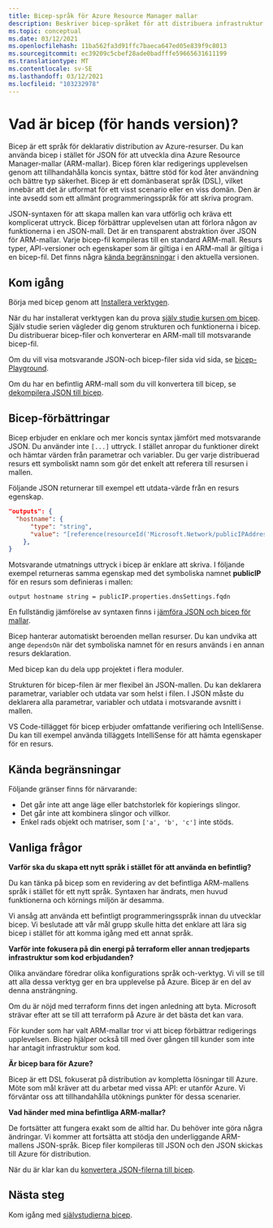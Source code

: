 ```yaml
---
title: Bicep-språk för Azure Resource Manager mallar
description: Beskriver bicep-språket för att distribuera infrastruktur till Azure via Azure Resource Manager mallar.
ms.topic: conceptual
ms.date: 03/12/2021
ms.openlocfilehash: 11ba562fa3d91ffc7baeca647ed05e839f9c8013
ms.sourcegitcommit: ec39209c5cbef28ade0badfffe59665631611199
ms.translationtype: MT
ms.contentlocale: sv-SE
ms.lasthandoff: 03/12/2021
ms.locfileid: "103232978"
---
```

# <a name="what-is-bicep-preview"></a>Vad är bicep (för hands version)?

Bicep är ett språk för deklarativ distribution av Azure-resurser. Du kan använda bicep i stället för JSON för att utveckla dina Azure Resource Manager-mallar (ARM-mallar). Bicep fören klar redigerings upplevelsen genom att tillhandahålla koncis syntax, bättre stöd för kod åter användning och bättre typ säkerhet. Bicep är ett domänbaserat språk (DSL), vilket innebär att det är utformat för ett visst scenario eller en viss domän. Den är inte avsedd som ett allmänt programmeringsspråk för att skriva program.

JSON-syntaxen för att skapa mallen kan vara utförlig och kräva ett komplicerat uttryck. Bicep förbättrar upplevelsen utan att förlora någon av funktionerna i en JSON-mall. Det är en transparent abstraktion över JSON för ARM-mallar. Varje bicep-fil kompileras till en standard ARM-mall. Resurs typer, API-versioner och egenskaper som är giltiga i en ARM-mall är giltiga i en bicep-fil. Det finns några [kända begränsningar](#known-limitations) i den aktuella versionen.

## <a name="get-started"></a>Kom igång

Börja med bicep genom att [Installera verktygen](https://github.com/Azure/bicep/blob/main/docs/installing.md).

När du har installerat verktygen kan du prova [själv studie kursen om bicep](./bicep-tutorial-create-first-bicep.md). Själv studie serien vägleder dig genom strukturen och funktionerna i bicep. Du distribuerar bicep-filer och konverterar en ARM-mall till motsvarande bicep-fil.

Om du vill visa motsvarande JSON-och bicep-filer sida vid sida, se [bicep-Playground](https://aka.ms/bicepdemo).

Om du har en befintlig ARM-mall som du vill konvertera till bicep, se [dekompilera JSON till bicep](compare-template-syntax.md#decompile-json-to-bicep).

## <a name="bicep-improvements"></a>Bicep-förbättringar

Bicep erbjuder en enklare och mer koncis syntax jämfört med motsvarande JSON. Du använder inte `[...]` uttryck. I stället anropar du funktioner direkt och hämtar värden från parametrar och variabler. Du ger varje distribuerad resurs ett symboliskt namn som gör det enkelt att referera till resursen i mallen.

Följande JSON returnerar till exempel ett utdata-värde från en resurs egenskap.

```json
"outputs": {
  "hostname": {
      "type": "string",
      "value": "[reference(resourceId('Microsoft.Network/publicIPAddresses', variables('publicIPAddressName'))).dnsSettings.fqdn]"
    },
}
```

Motsvarande utmatnings uttryck i bicep är enklare att skriva. I följande exempel returneras samma egenskap med det symboliska namnet **publicIP** för en resurs som definieras i mallen:

```bicep
output hostname string = publicIP.properties.dnsSettings.fqdn
```

En fullständig jämförelse av syntaxen finns i [jämföra JSON och bicep för mallar](compare-template-syntax.md).

Bicep hanterar automatiskt beroenden mellan resurser. Du kan undvika att ange `dependsOn` när det symboliska namnet för en resurs används i en annan resurs deklaration.

Med bicep kan du dela upp projektet i flera moduler.

Strukturen för bicep-filen är mer flexibel än JSON-mallen. Du kan deklarera parametrar, variabler och utdata var som helst i filen. I JSON måste du deklarera alla parametrar, variabler och utdata i motsvarande avsnitt i mallen.

VS Code-tillägget för bicep erbjuder omfattande verifiering och IntelliSense. Du kan till exempel använda tilläggets IntelliSense för att hämta egenskaper för en resurs.

## <a name="known-limitations"></a>Kända begränsningar

Följande gränser finns för närvarande:

* Det går inte att ange läge eller batchstorlek för kopierings slingor.
* Det går inte att kombinera slingor och villkor.
* Enkel rads objekt och matriser, som `['a', 'b', 'c']` inte stöds.

## <a name="faq"></a>Vanliga frågor

**Varför ska du skapa ett nytt språk i stället för att använda en befintlig?**

Du kan tänka på bicep som en revidering av det befintliga ARM-mallens språk i stället för ett nytt språk. Syntaxen har ändrats, men huvud funktionerna och körnings miljön är desamma.

Vi ansåg att använda ett befintligt programmeringsspråk innan du utvecklar bicep. Vi beslutade att vår mål grupp skulle hitta det enklare att lära sig bicep i stället för att komma igång med ett annat språk.

**Varför inte fokusera på din energi på terraform eller annan tredjeparts infrastruktur som kod erbjudanden?**

Olika användare föredrar olika konfigurations språk och-verktyg. Vi vill se till att alla dessa verktyg ger en bra upplevelse på Azure. Bicep är en del av denna ansträngning.

Om du är nöjd med terraform finns det ingen anledning att byta. Microsoft strävar efter att se till att terraform på Azure är det bästa det kan vara.

För kunder som har valt ARM-mallar tror vi att bicep förbättrar redigerings upplevelsen. Bicep hjälper också till med över gången till kunder som inte har antagit infrastruktur som kod.

**Är bicep bara för Azure?**

Bicep är ett DSL fokuserat på distribution av kompletta lösningar till Azure. Möte som mål kräver att du arbetar med vissa API: er utanför Azure. Vi förväntar oss att tillhandahålla utöknings punkter för dessa scenarier.

**Vad händer med mina befintliga ARM-mallar?**

De fortsätter att fungera exakt som de alltid har. Du behöver inte göra några ändringar. Vi kommer att fortsätta att stödja den underliggande ARM-mallens JSON-språk. Bicep filer kompileras till JSON och den JSON skickas till Azure för distribution.

När du är klar kan du [konvertera JSON-filerna till bicep](compare-template-syntax.md#decompile-json-to-bicep).

## <a name="next-steps"></a>Nästa steg

Kom igång med [självstudierna bicep](./bicep-tutorial-create-first-bicep.md).

